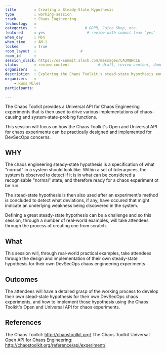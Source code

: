 ```yaml
---
title        : Creating a Steady-State Hypothesis
type         : working-session
track        : Chaos Engineering
technology   :
categories   :                      # GDPR, Juice Shop, etc.
featured     : yes                   # review with summit team "yes"
when_day     : Mon
when_time    : AM-1
locked       : true
room_layout  :                    #
room_id      :
session_slack: https://os-summit.slack.com/messages/CAUMQHC1E
status       : review-content             # draft, review-content, done
organizers   :
description  : Exploring the Chaos Toolkit's stead-state hypothesis and how one can be designed and constructed for DevSecOps concerns.
organizers   :
    - Russ Miles
participants:

---
```


The Chaos Toolkit provides a Universal API for Chaos Engineering experiments that is then used to drive various implementations of chaos-causing and system-state-probing functions.

This session will focus on how the Chaos Toolkit's Open and Universal API for chaos experiments can be practically designed and implemented for DevSecOps concerns.

## WHY

The chaos engineering steady-state hypothesis is a specification of what "normal" in a system should look like. Within a set of toleraqnces, the system is observed to detect if it is in what can be considered a recognisable "normal" state, and therefore ready for a chaos experiment ot be run.

The stead-state hypothesis is then also used after an experiment's method is concluded to detect what deviations, if any, have occured that might indicate an underlying weakness being discovered in the system.

Defining a great steady-state hypothesis can be a challenge and so this session, through a number of real-world examples, will take attendees through the process of creating one from scratch.

## What

This session will, through real-world practical examples, take attendees through the design and implementation of their own steady-state hypothesis for their own DevSecOps chaos engineering experiments.

## Outcomes

The attendees will have a detailed grasp of the working process to develop their own stead-state hypothesis for their own DevSecOps chaos experiments, and how to implement those hypothesis using the Chaos Toolkit's Open and Universal API for chaos experiments.

## References

The Chaos Toolkit: http://chaostoolkit.org/
The Chaos Toolkit Universal Open API for Chaos Engineering: http://chaostoolkit.org/reference/api/experiment/
